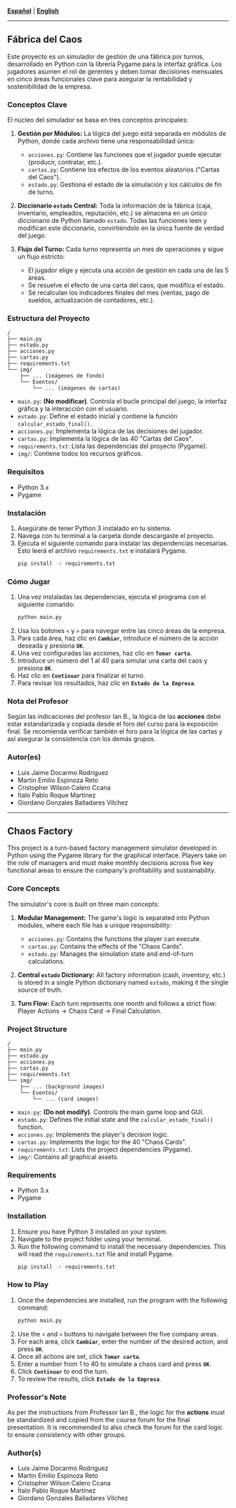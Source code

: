 [**Español**](#simulador-de-fábrica-español) | [**English**](#factory-simulator-english)

---

## Fábrica del Caos

Este proyecto es un simulador de gestión de una fábrica por turnos, desarrollado en Python con la librería Pygame para la interfaz gráfica. Los jugadores asumen el rol de gerentes y deben tomar decisiones mensuales en cinco áreas funcionales clave para asegurar la rentabilidad y sostenibilidad de la empresa.

### Conceptos Clave

El núcleo del simulador se basa en tres conceptos principales:

1.  **Gestión por Módulos:** La lógica del juego está separada en módulos de Python, donde cada archivo tiene una responsabilidad única:
    * `acciones.py`: Contiene las funciones que el jugador puede ejecutar (producir, contratar, etc.).
    * `cartas.py`: Contiene los efectos de los eventos aleatorios ("Cartas del Caos").
    * `estado.py`: Gestiona el estado de la simulación y los cálculos de fin de turno.

2.  **Diccionario `estado` Central:** Toda la información de la fábrica (caja, inventario, empleados, reputación, etc.) se almacena en un único diccionario de Python llamado `estado`. Todas las funciones leen y modifican este diccionario, convirtiéndolo en la única fuente de verdad del juego.

3.  **Flujo del Turno:** Cada turno representa un mes de operaciones y sigue un flujo estricto:
    * El jugador elige y ejecuta una acción de gestión en cada una de las 5 áreas.
    * Se resuelve el efecto de una carta del caos, que modifica el estado.
    * Se recalculan los indicadores finales del mes (ventas, pago de sueldos, actualización de contadores, etc.).

### Estructura del Proyecto

```
/
├── main.py
├── estado.py
├── acciones.py
├── cartas.py
├── requirements.txt
└── img/
    ├── ... (imágenes de fondo)
    └── Eventos/
        └── ... (imágenes de cartas)
```

* `main.py`: **(No modificar)**. Controla el bucle principal del juego, la interfaz gráfica y la interacción con el usuario.
* `estado.py`: Define el estado inicial y contiene la función `calcular_estado_final()`.
* `acciones.py`: Implementa la lógica de las decisiones del jugador.
* `cartas.py`: Implementa la lógica de las 40 "Cartas del Caos".
* `requirements.txt`: Lista las dependencias del proyecto (Pygame).
* `img/`: Contiene todos los recursos gráficos.

### Requisitos

* Python 3.x
* Pygame

### Instalación

1.  Asegúrate de tener Python 3 instalado en tu sistema.
2.  Navega con tu terminal a la carpeta donde descargaste el proyecto.
3.  Ejecuta el siguiente comando para instalar las dependencias necesarias. Esto leerá el archivo `requirements.txt` e instalará Pygame.
    ```bash
    pip install -r requirements.txt
    ```

### Cómo Jugar

1.  Una vez instaladas las dependencias, ejecuta el programa con el siguiente comando:
    ```bash
    python main.py
    ```
2.  Usa los botones `<` y `>` para navegar entre las cinco áreas de la empresa.
3.  Para cada área, haz clic en **`Cambiar`**, introduce el número de la acción deseada y presiona **`OK`**.
4.  Una vez configuradas las acciones, haz clic en **`Tomar carta`**.
5.  Introduce un número del 1 al 40 para simular una carta del caos y presiona **`OK`**.
6.  Haz clic en **`Continuar`** para finalizar el turno.
7.  Para revisar los resultados, haz clic en **`Estado de la Empresa`**.

### Nota del Profesor
Según las indicaciones del profesor Ian B., la lógica de las **acciones** debe estar estandarizada y copiada desde el foro del curso para la exposición final. Se recomienda verificar también el foro para la lógica de las cartas y así asegurar la consistencia con los demás grupos.

### Autor(es)

* Luis Jaime Docarmo Rodriguez
* Martin Emilio Espinoza Reto
* Cristopher Wilson Calero Ccana
* Ítalo Pablo Roque Martínez
* Giordano Gonzales Balladares Vilchez
---

## Chaos Factory

This project is a turn-based factory management simulator developed in Python using the Pygame library for the graphical interface. Players take on the role of managers and must make monthly decisions across five key functional areas to ensure the company's profitability and sustainability.

### Core Concepts

The simulator's core is built on three main concepts:

1.  **Modular Management:** The game's logic is separated into Python modules, where each file has a unique responsibility:
    * `acciones.py`: Contains the functions the player can execute.
    * `cartas.py`: Contains the effects of the "Chaos Cards".
    * `estado.py`: Manages the simulation state and end-of-turn calculations.

2.  **Central `estado` Dictionary:** All factory information (cash, inventory, etc.) is stored in a single Python dictionary named `estado`, making it the single source of truth.

3.  **Turn Flow:** Each turn represents one month and follows a strict flow: Player Actions -> Chaos Card -> Final Calculation.

### Project Structure

```
/
├── main.py
├── estado.py
├── acciones.py
├── cartas.py
├── requirements.txt
└── img/
    ├── ... (background images)
    └── Eventos/
        └── ... (card images)
```

* `main.py`: **(Do not modify)**. Controls the main game loop and GUI.
* `estado.py`: Defines the initial state and the `calcular_estado_final()` function.
* `acciones.py`: Implements the player's decision logic.
* `cartas.py`: Implements the logic for the 40 "Chaos Cards".
* `requirements.txt`: Lists the project dependencies (Pygame).
* `img/`: Contains all graphical assets.

### Requirements

* Python 3.x
* Pygame

### Installation

1.  Ensure you have Python 3 installed on your system.
2.  Navigate to the project folder using your terminal.
3.  Run the following command to install the necessary dependencies. This will read the `requirements.txt` file and install Pygame.
    ```bash
    pip install -r requirements.txt
    ```

### How to Play

1.  Once the dependencies are installed, run the program with the following command:
    ```bash
    python main.py
    ```
2.  Use the `<` and `>` buttons to navigate between the five company areas.
3.  For each area, click **`Cambiar`**, enter the number of the desired action, and press **`OK`**.
4.  Once all actions are set, click **`Tomar carta`**.
5.  Enter a number from 1 to 40 to simulate a chaos card and press **`OK`**.
6.  Click **`Continuar`** to end the turn.
7.  To review the results, click **`Estado de la Empresa`**.

### Professor's Note
As per the instructions from Professor Ian B., the logic for the **actions** must be standardized and copied from the course forum for the final presentation. It is recommended to also check the forum for the card logic to ensure consistency with other groups.

### Author(s)

* Luis Jaime Docarmo Rodriguez
* Martin Emilio Espinoza Reto
* Cristopher Wilson Calero Ccana
* Ítalo Pablo Roque Martínez
* Giordano Gonzales Balladares Vilchez
